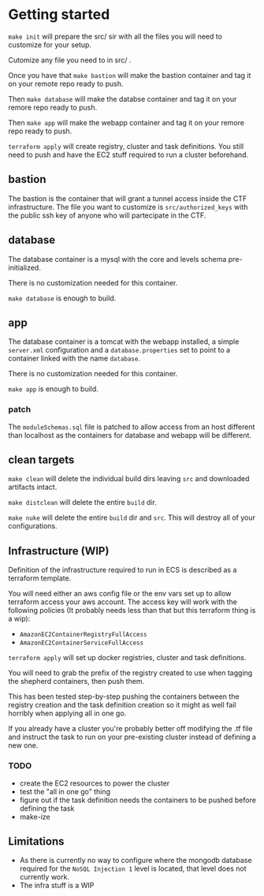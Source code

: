 # Getting started

`make init` will prepare the src/ sir with all the files you will need to customize for your setup.

Cutomize any file you need to in src/ .

Once you have that `make bastion` will make the bastion container and tag it on your remote repo ready to push.

Then `make database` will make the databse container and tag it on your remore repo ready to push.

Then `make app` will make the webapp container and tag it on your remore repo ready to push.

`terraform apply` will create registry, cluster and task definitions. You still need to push and have the EC2 stuff required to run a cluster beforehand.

## bastion

The bastion is the container that will grant a tunnel access inside the CTF infrastructure.
The file you want to customize is `src/authorized_keys` with the public ssh key of anyone who will partecipate in the CTF.

## database

The database container is a mysql with the core and levels schema pre-initialized.

There is no customization needed for this container.

`make database` is enough to build.

## app

The database container is a tomcat with the webapp installed, a simple `server.xml` configuration and a `database.properties` set to point to a container linked with the name `database`.

There is no customization needed for this container.

`make app` is enough to build.

### patch

The `moduleSchemas.sql` file is patched to allow access from an host different than localhost as the containers for database and webapp will be different.

## clean targets

`make clean` will delete the individual build dirs leaving `src` and downloaded artifacts intact.

`make distclean` will delete the entire `build` dir.

`make nuke` will delete the entire `build` dir and `src`. This will destroy all of your configurations.

## Infrastructure (WIP)

Definition of the infrastructure required to run in ECS is described as a terraform template.

You will need either an aws config file or the env vars set up to allow terraform access your aws account. The access key will work with the following policies (It probably needs less than that but this terraform thing is a wip):
- `AmazonEC2ContainerRegistryFullAccess`
- `AmazonEC2ContainerServiceFullAccess`

`terraform apply` will set up docker registries, cluster and task definitions.

You will need to grab the prefix of the registry created to use when tagging the shepherd containers, then push them.

This has been tested step-by-step pushing the containers between the registry creation and the task definition creation so it might as well fail horribly when applying all in one go.

If you already have a cluster you're probably better off modifying the .tf file and instruct the task to run on your pre-existing cluster instead of defining a new one.

### TODO

- create the EC2 resources to power the cluster
- test the "all in one go" thing
- figure out if the task definition needs the containers to be pushed before defining the task
- make-ize

## Limitations

- As there is currently no way to configure where the mongodb database required for the `NoSQL Injection 1` level is located, that level does not currently work.
- The infra stuff is a WIP
